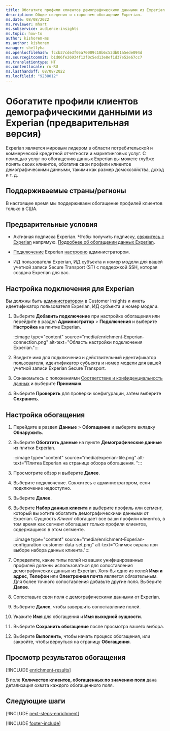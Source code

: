 ```yaml
---
title: Обогатите профили клиентов демографическими данными из Experian (предварительная версия)
description: Общие сведения о стороннем обогащении Experian.
ms.date: 08/08/2022
ms.reviewer: mhart
ms.subservice: audience-insights
ms.topic: how-to
author: kishorem-ms
ms.author: kishorem
manager: shellyha
ms.openlocfilehash: fccb37cde3f05a70009c18b6c52db01a5ede094d
ms.sourcegitcommit: b1d06fe26934f12f0c5ed13e8ef1d37e52e67cc7
ms.translationtype: HT
ms.contentlocale: ru-RU
ms.lasthandoff: 08/08/2022
ms.locfileid: "9238012"
---
```

# <a name="enrich-customer-profiles-with-demographics-from-experian-preview"></a>Обогатите профили клиентов демографическими данными из Experian (предварительная версия)

Experian является мировым лидером в области потребительской и коммерческой кредитной отчетности и маркетинговых услуг. С помощью услуг по обогащению данных Experian вы можете глубже понять своих клиентов, обогатив свои профили клиентов демографическими данными, такими как размер домохозяйства, доход и т. д.

## <a name="supported-countriesregions"></a>Поддерживаемые страны/регионы

В настоящее время мы поддерживаем обогащение профилей клиентов только в США.

## <a name="prerequisites"></a>Предварительные условия

- Активная подписка Experian. Чтобы получить подписку, [свяжитесь с Experian](https://www.experian.com/marketing-services/contact) напрямую. [Подробнее об обогащении данных Experian](https://www.experian.com/marketing-services/microsoft?cmpid=ems_web_mci_cdppage).

- [Подключение](connections.md) Experian [настроено](#configure-the-connection-for-experian) администратором.

- ИД пользователя Experian, ИД субъекта и номер модели для вашей учетной записи Secure Transport (ST) с поддержкой SSH, которая создана Experian для вас.

## <a name="configure-the-connection-for-experian"></a>Настройка подключения для Experian

Вы должны быть [администратором](permissions.md#admin) в Customer Insights и иметь идентификатор пользователя Experian, ИД субъекта и номер модели.

1. Выберите **Добавить подключение** при настройке обогащения или перейдите в раздел **Администратор** > **Подключения** и выберите **Настройка** на плитке Experian.

   :::image type="content" source="media/enrichment-Experian-connection.png" alt-text="Область настройки подключения Experian.":::

1. Введите имя для подключения и действительный идентификатор пользователя, идентификатор субъекта и номер модели для вашей учетной записи Experian Secure Transport.

1. Ознакомьтесь с положениями [Соответствие и конфиденциальность данных](connections.md#data-privacy-and-compliance) и выберите **Принимаю**.

1. Выберите **Проверить** для проверки конфигурации, затем выберите **Сохранить**.

## <a name="configure-the-enrichment"></a>Настройка обогащения

1. Перейдите в раздел **Данные** > **Обогащение** и выберите вкладку **Обнаружить**.

1. Выберите **Обогатить данные** на пункте **Демографические данные** из плитки Experian.

   :::image type="content" source="media/experian-tile.png" alt-text="Плитка Experian на странице обзора обогащения. ":::

1. Просмотрите обзор и выберите **Далее**.

1. Выберите подключение. Свяжитесь с администратором, если подключение недоступно.

1. Выберите **Далее**.

1. Выберите **Набор данных клиента** и выберите профиль или сегмент, который вы хотите обогатить демографическими данными от Experian. Сущность *Клиент* обогащает все ваши профили клиентов, в том время как сегмент обогащает только профили клиентов, содержащиеся в этом сегменте.

    :::image type="content" source="media/enrichment-Experian-configuration-customer-data-set.png" alt-text="Снимок экрана при выборе набора данных клиента.":::

1. Определите, какие типы полей из ваших унифицированных профилей должны использоваться для сопоставления демографических данных из Experian. Хотя бы одно из полей **Имя и адрес**, **Телефон** или **Электронная почта** является обязательным. Для более точного сопоставления добавьте другие поля. Выберите **Далее**.

1. Сопоставьте свои поля с демографическими данными от Experian.

1. Выберите **Далее**, чтобы завершить сопоставление полей.

1. Укажите **Имя** для обогащения и **Имя выходной сущности**.

1. Выберите **Сохранить обогащение** после просмотра вашего выбора.

1. Выберите **Выполнить**, чтобы начать процесс обогащения, или закройте, чтобы вернуться на страницу **Обогащения**.

## <a name="view-enrichment-results"></a>Просмотр результатов обогащения

[!INCLUDE [enrichment-results](includes/enrichment-results.md)]

В поле **Количество клиентов, обогащенных по значению поля** дана детализация охвата каждого обогащенного поля.

## <a name="next-steps"></a>Следующие шаги

[!INCLUDE [next-steps-enrichment](includes/next-steps-enrichment.md)]

[!INCLUDE [footer-include](includes/footer-banner.md)]
